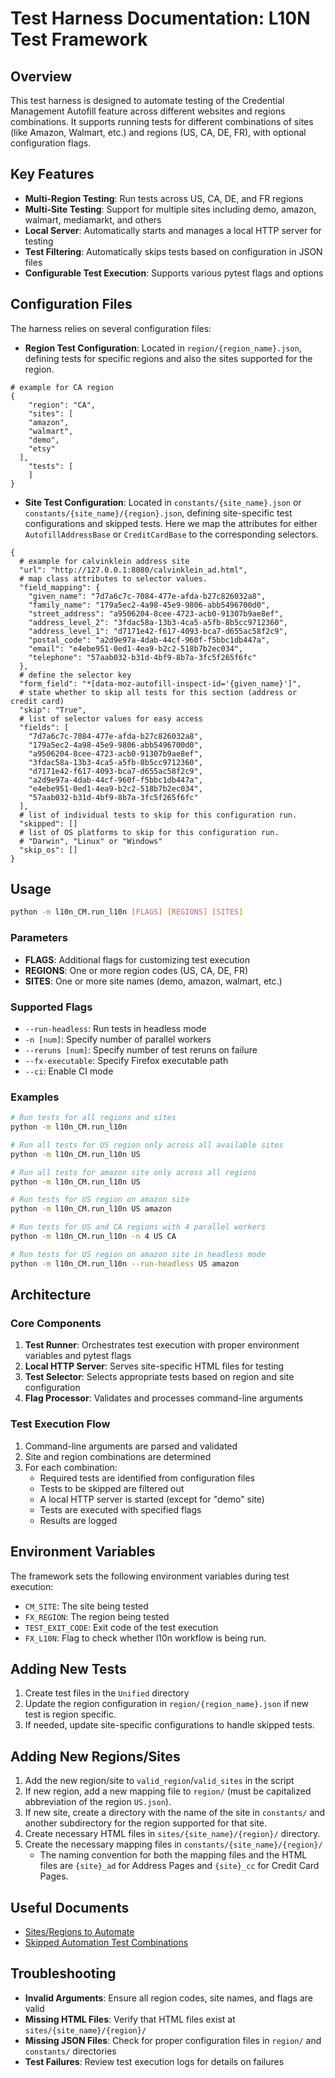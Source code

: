 # Test Harness Documentation: L10N Test Framework

## Overview

This test harness is designed to automate testing of the Credential Management Autofill feature across different websites and regions combinations. It supports running tests for different combinations of sites (like Amazon, Walmart, etc.) and regions (US, CA, DE, FR), with optional configuration flags.

## Key Features

- **Multi-Region Testing**: Run tests across US, CA, DE, and FR regions
- **Multi-Site Testing**: Support for multiple sites including demo, amazon, walmart, mediamarkt, and others
- **Local Server**: Automatically starts and manages a local HTTP server for testing
- **Test Filtering**: Automatically skips tests based on configuration in JSON files
- **Configurable Test Execution**: Supports various pytest flags and options

## Configuration Files

The harness relies on several configuration files:

- **Region Test Configuration**: Located in `region/{region_name}.json`, defining tests for specific regions and also the sites supported for the region.
```aiignore
# example for CA region
{
    "region": "CA",
    "sites": [
    "amazon",
    "walmart",
    "demo",
    "etsy"
  ],
    "tests": [
    ]
}
```
- **Site Test Configuration**: Located in `constants/{site_name}.json` or `constants/{site_name}/{region}.json`, defining site-specific test configurations and skipped tests. Here we map the attributes for either `AutofillAddressBase` or `CreditCardBase` to the corresponding selectors.

```aiignore
{
  # example for calvinklein address site
  "url": "http://127.0.0.1:8080/calvinklein_ad.html",
  # map class attributes to selector values.
  "field_mapping": {
    "given_name": "7d7a6c7c-7084-477e-afda-b27c826032a8",
    "family_name": "179a5ec2-4a98-45e9-9806-abb5496700d0",
    "street_address": "a9506204-8cee-4723-acb0-91307b9ae8ef",
    "address_level_2": "3fdac58a-13b3-4ca5-a5fb-8b5cc9712360",
    "address_level_1": "d7171e42-f617-4093-bca7-d655ac58f2c9",
    "postal_code": "a2d9e97a-4dab-44cf-960f-f5bbc1db447a",
    "email": "e4ebe951-0ed1-4ea9-b2c2-518b7b2ec034",
    "telephone": "57aab032-b31d-4bf9-8b7a-3fc5f265f6fc"
  },
  # define the selector key
  "form_field": "*[data-moz-autofill-inspect-id='{given_name}']",
  # state whether to skip all tests for this section (address or credit card)
  "skip": "True",
  # list of selector values for easy access
  "fields": [
    "7d7a6c7c-7084-477e-afda-b27c826032a8",
    "179a5ec2-4a98-45e9-9806-abb5496700d0",
    "a9506204-8cee-4723-acb0-91307b9ae8ef",
    "3fdac58a-13b3-4ca5-a5fb-8b5cc9712360",
    "d7171e42-f617-4093-bca7-d655ac58f2c9",
    "a2d9e97a-4dab-44cf-960f-f5bbc1db447a",
    "e4ebe951-0ed1-4ea9-b2c2-518b7b2ec034",
    "57aab032-b31d-4bf9-8b7a-3fc5f265f6fc"
  ],
  # list of individual tests to skip for this configuration run.
  "skipped": []
  # list of OS platforms to skip for this configuration run.
  # "Darwin", "Linux" or "Windows"
  "skip_os": []
}

```
## Usage

```bash
python -m l10n_CM.run_l10n [FLAGS] [REGIONS] [SITES]
```

### Parameters

- **FLAGS**: Additional flags for customizing test execution
- **REGIONS**: One or more region codes (US, CA, DE, FR)
- **SITES**: One or more site names (demo, amazon, walmart, etc.)

### Supported Flags

- `--run-headless`: Run tests in headless mode
- `-n [num]`: Specify number of parallel workers
- `--reruns [num]`: Specify number of test reruns on failure
- `--fx-executable`: Specify Firefox executable path
- `--ci`: Enable CI mode

### Examples

```bash
# Run tests for all regions and sites
python -m l10n_CM.run_l10n

# Run all tests for US region only across all available sites
python -m l10n_CM.run_l10n US

# Run all tests for amazon site only across all regions
python -m l10n_CM.run_l10n US

# Run tests for US region on amazon site
python -m l10n_CM.run_l10n US amazon

# Run tests for US and CA regions with 4 parallel workers
python -m l10n_CM.run_l10n -n 4 US CA

# Run tests for US region on amazon site in headless mode
python -m l10n_CM.run_l10n --run-headless US amazon
```

## Architecture

### Core Components

1. **Test Runner**: Orchestrates test execution with proper environment variables and pytest flags
2. **Local HTTP Server**: Serves site-specific HTML files for testing
3. **Test Selector**: Selects appropriate tests based on region and site configuration
4. **Flag Processor**: Validates and processes command-line arguments

### Test Execution Flow

1. Command-line arguments are parsed and validated
2. Site and region combinations are determined
3. For each combination:
   - Required tests are identified from configuration files
   - Tests to be skipped are filtered out
   - A local HTTP server is started (except for "demo" site)
   - Tests are executed with specified flags
   - Results are logged

## Environment Variables

The framework sets the following environment variables during test execution:

- `CM_SITE`: The site being tested
- `FX_REGION`: The region being tested
- `TEST_EXIT_CODE`: Exit code of the test execution
- `FX_L10N`: Flag to check whether l10n workflow is being run.

## Adding New Tests

1. Create test files in the `Unified` directory
2. Update the region configuration in `region/{region_name}.json` if new test is region specific.
3. If needed, update site-specific configurations to handle skipped tests.

## Adding New Regions/Sites

1. Add the new region/site to `valid_region`/`valid_sites` in the script
2. If new region, add a new mapping file to `region/` (must be capitalized abbreviation of the region `US.json`).
3. If new site, create a directory with the name of the site in `constants/` and another subdirectory for the region supported for that site.
4. Create necessary HTML files in `sites/{site_name}/{region}/` directory.
5. Create the necessary mapping files in `constants/{site_name}/{region}/`
   * The naming convention for both the mapping files and the HTML files are `{site}_ad` for Address Pages and `{site}_cc` for Credit Card Pages.

## Useful Documents
- [Sites/Regions to Automate](https://docs.google.com/spreadsheets/d/15_ejIC3YABnMGHafgkLeuuu_wakfpiLapOmUdBF2pVI/edit?usp=sharing)
- [Skipped Automation Test Combinations](https://docs.google.com/document/d/18zYICZ3lbtUK7-LC-2Gt8jRbxQp0w0Is0ytM2BrcD7w/edit?usp=sharing)

## Troubleshooting

- **Invalid Arguments**: Ensure all region codes, site names, and flags are valid
- **Missing HTML Files**: Verify that HTML files exist at `sites/{site_name}/{region}/`
- **Missing JSON Files**: Check for proper configuration files in `region/` and `constants/` directories
- **Test Failures**: Review test execution logs for details on failures
